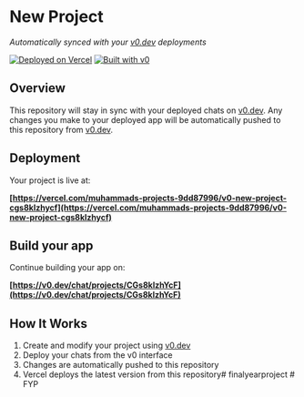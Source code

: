 # New Project

*Automatically synced with your [v0.dev](https://v0.dev) deployments*

[![Deployed on Vercel](https://img.shields.io/badge/Deployed%20on-Vercel-black?style=for-the-badge&logo=vercel)](https://vercel.com/muhammads-projects-9dd87996/v0-new-project-cgs8klzhycf)
[![Built with v0](https://img.shields.io/badge/Built%20with-v0.dev-black?style=for-the-badge)](https://v0.dev/chat/projects/CGs8klzhYcF)

## Overview

This repository will stay in sync with your deployed chats on [v0.dev](https://v0.dev).
Any changes you make to your deployed app will be automatically pushed to this repository from [v0.dev](https://v0.dev).

## Deployment

Your project is live at:

**[https://vercel.com/muhammads-projects-9dd87996/v0-new-project-cgs8klzhycf](https://vercel.com/muhammads-projects-9dd87996/v0-new-project-cgs8klzhycf)**

## Build your app

Continue building your app on:

**[https://v0.dev/chat/projects/CGs8klzhYcF](https://v0.dev/chat/projects/CGs8klzhYcF)**

## How It Works

1. Create and modify your project using [v0.dev](https://v0.dev)
2. Deploy your chats from the v0 interface
3. Changes are automatically pushed to this repository
4. Vercel deploys the latest version from this repository#   f i n a l y e a r p r o j e c t  
 #   F Y P  
 